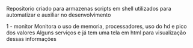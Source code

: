 Repositorio criado para armazenas scripts em shell utilizados para automatizar e auxiliar no desenvolvimento

1 - monitor
    Monitora o uso de memoria, processadores, uso do hd e pico dos valores
    Alguns serviços  e já tem uma tela em html para visualização dessas informações
